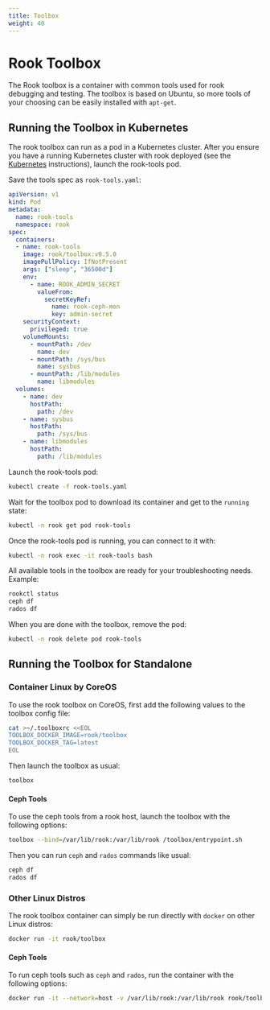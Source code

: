 ```yaml
---
title: Toolbox
weight: 40
---
```


#  Rook Toolbox
The Rook toolbox is a container with common tools used for rook debugging and testing.
The toolbox is based on Ubuntu, so more tools of your choosing can be easily installed with `apt-get`. 

## Running the Toolbox in Kubernetes

The rook toolbox can run as a pod in a Kubernetes cluster.  After you ensure you have a running Kubernetes cluster with rook deployed (see the [Kubernetes](kubernetes.md) instructions),
launch the rook-tools pod.

Save the tools spec as `rook-tools.yaml`:

```yaml
apiVersion: v1
kind: Pod
metadata:
  name: rook-tools
  namespace: rook
spec:
  containers:
  - name: rook-tools
    image: rook/toolbox:v0.5.0
    imagePullPolicy: IfNotPresent
    args: ["sleep", "36500d"]
    env:
      - name: ROOK_ADMIN_SECRET
        valueFrom:
          secretKeyRef:
            name: rook-ceph-mon
            key: admin-secret
    securityContext:
      privileged: true
    volumeMounts:
      - mountPath: /dev
        name: dev
      - mountPath: /sys/bus
        name: sysbus
      - mountPath: /lib/modules
        name: libmodules
  volumes:
    - name: dev
      hostPath:
        path: /dev
    - name: sysbus
      hostPath:
        path: /sys/bus
    - name: libmodules
      hostPath:
        path: /lib/modules
```

Launch the rook-tools pod:
```bash
kubectl create -f rook-tools.yaml
```

Wait for the toolbox pod to download its container and get to the `running` state:
```bash
kubectl -n rook get pod rook-tools
```

Once the rook-tools pod is running, you can connect to it with:
```bash
kubectl -n rook exec -it rook-tools bash
```

All available tools in the toolbox are ready for your troubleshooting needs.  Example:
```bash
rookctl status
ceph df
rados df
```

When you are done with the toolbox, remove the pod:
```bash
kubectl -n rook delete pod rook-tools
```

## Running the Toolbox for Standalone

### Container Linux by CoreOS

To use the rook toolbox on CoreOS, first add the following values to the toolbox config file:
```bash
cat >~/.toolboxrc <<EOL
TOOLBOX_DOCKER_IMAGE=rook/toolbox
TOOLBOX_DOCKER_TAG=latest
EOL
```

Then launch the toolbox as usual:
```bash
toolbox
```

#### Ceph Tools

To use the ceph tools from a rook host, launch the toolbox with the following options:
```bash
toolbox --bind=/var/lib/rook:/var/lib/rook /toolbox/entrypoint.sh
```
Then you can run `ceph` and `rados` commands like usual:
```bash
ceph df
rados df
```

### Other Linux Distros

The rook toolbox container can simply be run directly with `docker` on other Linux distros:
```bash
docker run -it rook/toolbox
```

#### Ceph Tools

To run ceph tools such as `ceph` and `rados`, run the container with the following options:
```bash
docker run -it --network=host -v /var/lib/rook:/var/lib/rook rook/toolbox
```
